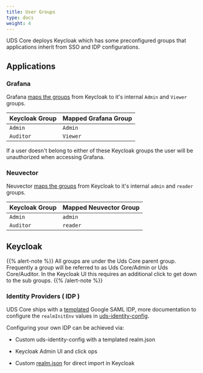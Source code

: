 ```yaml
---
title: User Groups
type: docs
weight: 4
---
```


UDS Core deploys Keycloak which has some preconfigured groups that applications inherit from SSO and IDP configurations.

## Applications
### Grafana
Grafana [maps the groups](https://github.com/defenseunicorns/uds-core/blob/49cb11a058a9209cee7019fa552b8c0b2ef73368/src/grafana/values/values.yaml#L37) from Keycloak to it's internal `Admin` and `Viewer` groups.

| Keycloak Group | Mapped Grafana Group |
|----------------|----------------------|
| `Admin`        | `Admin`              |
| `Auditor`      | `Viewer`             |

If a user doesn't belong to either of these Keycloak groups the user will be unauthorized when accessing Grafana.

### Neuvector
Neuvector [maps the groups](https://github.com/defenseunicorns/uds-core/blob/main/src/neuvector/chart/templates/uds-package.yaml#L31-L35) from Keycloak to it's internal `admin` and `reader` groups.

| Keycloak Group | Mapped Neuvector Group |
|----------------|------------------------|
| `Admin`        | `admin`                |
| `Auditor`      | `reader`               |

## Keycloak
{{% alert-note %}}
All groups are under the Uds Core parent group. Frequently a group will be referred to as Uds Core/Admin or Uds Core/Auditor. In the Keycloak UI this requires an additional click to get down to the sub groups.
{{% /alert-note %}}

### Identity Providers ( IDP )

UDS Core ships with a [templated](https://github.com/defenseunicorns/uds-identity-config/blob/main/src/realm.json#L1712-L1813) Google SAML IDP, more documentation to configure the `realmInitEnv` values in [uds-identity-config](https://github.com/defenseunicorns/uds-identity-config/blob/main/docs/CUSTOMIZE.md#customizing-realm).

Configuring your own IDP can be achieved via:
* Custom uds-identity-config with a templated realm.json

* Keycloak Admin UI and click ops

* Custom [realm.json](https://github.com/defenseunicorns/uds-identity-config/blob/main/src/realm.json#L1712-L1813) for direct import in Keycloak 
